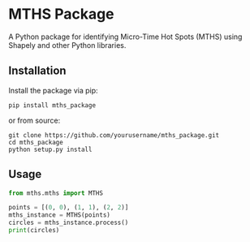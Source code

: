 # MTHS Package

A Python package for identifying Micro-Time Hot Spots (MTHS) using Shapely and other Python libraries.

## Installation

Install the package via pip:

```
pip install mths_package
```

or from source:

```
git clone https://github.com/yourusername/mths_package.git
cd mths_package
python setup.py install
```

## Usage

```python
from mths.mths import MTHS

points = [(0, 0), (1, 1), (2, 2)]
mths_instance = MTHS(points)
circles = mths_instance.process()
print(circles)
```
